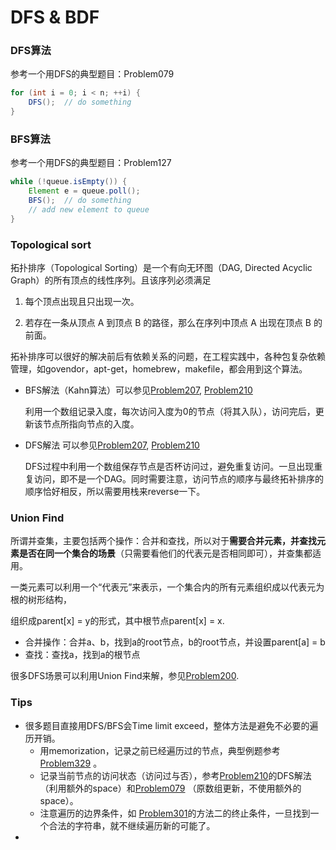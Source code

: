 # DFS & BDF 

### DFS算法

参考一个用DFS的典型题目：Problem079

```java
for (int i = 0; i < n; ++i) {
	DFS();  // do something
}
```

### BFS算法

参考一个用DFS的典型题目：Problem127

```java
while (!queue.isEmpty()) {
	Element e = queue.poll();
	BFS();  // do something
	// add new element to queue
}
```

### Topological sort

拓扑排序（Topological Sorting）是一个有向无环图（DAG, Directed Acyclic Graph）的所有顶点的线性序列。且该序列必须满足

1. 每个顶点出现且只出现一次。

2. 若存在一条从顶点 A 到顶点 B 的路径，那么在序列中顶点 A 出现在顶点 B 的前面。

拓补排序可以很好的解决前后有依赖关系的问题，在工程实践中，各种包复杂依赖管理，如govendor，apt-get，homebrew，makefile，都会用到这个算法。

- BFS解法（Kahn算法）可以参见[Problem207](Problem207.java), [Problem210](Problem210.java)

  利用一个数组记录入度，每次访问入度为0的节点（将其入队），访问完后，更新该节点所指向节点的入度。

- DFS解法 可以参见[Problem207](Problem207.java), [Problem210](Problem210.java)

  DFS过程中利用一个数组保存节点是否杯访问过，避免重复访问。一旦出现重复访问，即不是一个DAG。同时需要注意，访问节点的顺序与最终拓补排序的顺序恰好相反，所以需要用栈来reverse一下。


### Union Find

所谓并查集，主要包括两个操作：合并和查找，所以对于**需要合并元素，并查找元素是否在同一个集合的场景**（只需要看他们的代表元是否相同即可），并查集都适用。

一类元素可以利用一个“代表元”来表示，一个集合内的所有元素组织成以代表元为根的树形结构，

组织成parent[x] = y的形式，其中根节点parent[x] = x.

- 合并操作：合并a、b，找到a的root节点，b的root节点，并设置parent[a] = b
- 查找：查找a，找到a的根节点

很多DFS场景可以利用Union Find来解，参见[Problem200](Problem200.java).

### Tips

- 很多题目直接用DFS/BFS会Time limit exceed，整体方法是避免不必要的遍历开销。
  - 用memorization，记录之前已经遍历过的节点，典型例题参考[Problem329](Problem329.java) 。
  - 记录当前节点的访问状态（访问过与否），参考[Problem210](Problem210.java)的DFS解法（利用额外的space）和[Problem079](Problem079.java) （原数组更新，不使用额外的space）。
  - 注意遍历的边界条件，如 [Problem301](Problem301.java)的方法二的终止条件，一旦找到一个合法的字符串，就不继续遍历新的可能了。
- 